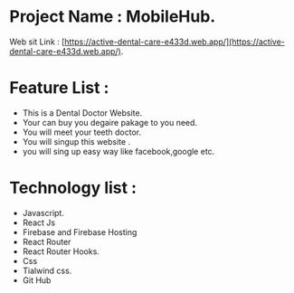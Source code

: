 # Project Name : MobileHub.

Web sit Link :  [https://active-dental-care-e433d.web.app/](https://active-dental-care-e433d.web.app/).
# Feature List :
* This is a Dental Doctor Website.
* Your can buy you degaire pakage to you need.
* You will meet your teeth doctor.
* You will singup this website .
* you will sing up easy way like    facebook,google etc.
  

# Technology list : 
      
* Javascript.
* React Js
* Firebase and Firebase Hosting
* React Router
* React Router Hooks.
* Css
* Tialwind css.
* Git Hub 
